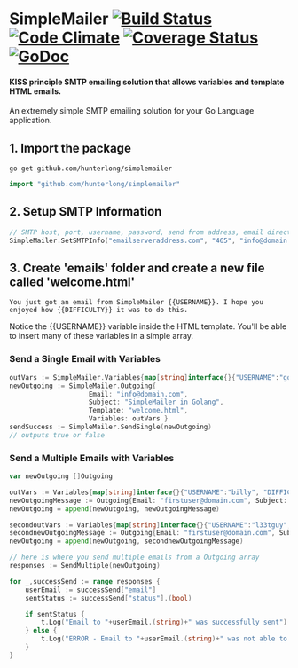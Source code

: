 # SimpleMailer    [![Build Status](https://travis-ci.org/Hunterlong/SimpleMailer.svg?branch=master)](https://travis-ci.org/Hunterlong/SimpleMailer)  [![Code Climate](https://codeclimate.com/github/Hunterlong/SimpleMailer/badges/gpa.svg)](https://codeclimate.com/github/Hunterlong/SimpleMailer)  [![Coverage Status](https://coveralls.io/repos/github/Hunterlong/SimpleMailer/badge.svg?branch=master)](https://coveralls.io/github/Hunterlong/SimpleMailer?branch=master)  [![GoDoc](https://godoc.org/github.com/Hunterlong/SimpleMailer?status.svg)](https://godoc.org/github.com/Hunterlong/SimpleMailer)
#### KISS principle SMTP emailing solution that allows variables and template HTML emails.

An extremely simple SMTP emailing solution for your Go Language application.

## 1. Import the package
```
go get github.com/hunterlong/simplemailer
```
```go
import "github.com/hunterlong/simplemailer"
```

## 2. Setup SMTP Information
```go
// SMTP host, port, username, password, send from address, email directory
SimpleMailer.SetSMTPInfo("emailserveraddress.com", "465", "info@domain.com", "passwordhere", "from@domain.com", "./emails")
```

## 3. Create 'emails' folder and create a new file called 'welcome.html'
```
You just got an email from SimpleMailer {{USERNAME}}. I hope you enjoyed how {{DIFFICULTY}} it was to do this.
```
Notice the {{USERNAME}} variable inside the HTML template. You'll be able to insert many of these variables in a simple array.

### Send a Single Email with Variables
```go
outVars := SimpleMailer.Variables{map[string]interface{}{"USERNAME":"gophers", "DIFFICULTY": "simple"}}
newOutgoing := SimpleMailer.Outgoing{
                    Email: "info@domain.com", 
                    Subject: "SimpleMailer in Golang", 
                    Template: "welcome.html", 
                    Variables: outVars }
sendSuccess := SimpleMailer.SendSingle(newOutgoing)
// outputs true or false
```


### Send a Multiple Emails with Variables
```go
var newOutgoing []Outgoing

outVars := Variables{map[string]interface{}{"USERNAME":"billy", "DIFFICULTY": "simple"}}
newOutgoingMessage := Outgoing{Email: "firstuser@domain.com", Subject: "Welcome Email", Template: "welcome.html", Variables: outVars}
newOutgoing = append(newOutgoing, newOutgoingMessage)

secondoutVars := Variables{map[string]interface{}{"USERNAME":"l33tguy", "DIFFICULTY": "super easy"}}
secondnewOutgoingMessage := Outgoing{Email: "firstuser@domain.com", Subject: "Welcome Email", Template: "welcome.html", Variables: secondoutVars}
newOutgoing = append(newOutgoing, secondnewOutgoingMessage)

// here is where you send multiple emails from a Outgoing array
responses := SendMultiple(newOutgoing)

for _,successSend := range responses {
	userEmail := successSend["email"]
	sentStatus := successSend["status"].(bool)

	if sentStatus {
		t.Log("Email to "+userEmail.(string)+" was successfully sent")
	} else {
		t.Log("ERROR - Email to "+userEmail.(string)+" was not able to send")
	}
}
```

